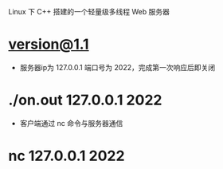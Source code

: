 
Linux 下 C++ 搭建的一个轻量级多线程 Web 服务器

version@1.1
================================================

* 服务器ip为 127.0.0.1 端口号为 2022，完成第一次响应后即关闭
# ./on.out 127.0.0.1 2022
* 客户端通过 nc 命令与服务器通信
# nc 127.0.0.1 2022

